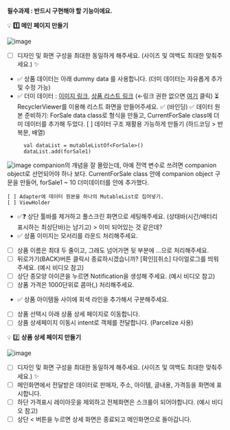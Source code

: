  **필수과제 :  반드시 구현해야 할 기능이에요.**

💡 **1️⃣ 메인 페이지 만들기**

![image](https://github.com/agriades/SpartaCodingClub-AndroidKotlinBasic-AppleMarket/assets/75528131/94d5e53c-aa90-411a-a076-35de7c73aa61)

- [ ]  디자인 및 화면 구성을 최대한 동일하게 해주세요. (사이즈 및 여백도 최대한 맞춰주세요.) ✨
- ✅  상품 데이터는 아래 dummy data 를 사용합니다. (더미 데이터는 자유롭게 추가 및 수정 가능)
- ✅  더미 데이터 : [이미지 링크](https://drive.google.com/file/d/1P5AnZI1N2AB7yNqwkgF-KxlUdDjkmrBu/view?usp=sharing),  [상품 리스트 링크](https://docs.google.com/spreadsheets/d/1m9VDxJ3Q7dLEjefnWBq4fCghtWIUFnpM/edit?usp=sharing&ouid=116688204055896164464&rtpof=true&sd=true)  (←링크 권한 없으면 [여기](https://drive.google.com/drive/folders/1ZYQIxmP8JAXpcxvQB3QekYZLYQiNlZqK?usp=sharing) 클릭)
⏳  RecyclerViewer를 이용해 리스트 화면을 만들어주세요.
    ✅ (바인딩)
    ✅ 데이터 원본 준비하기: ForSale data class로 형식을 만들고, CurrentForSale class에 더미 데이터를 추가해 두었다.
    [ ] 데이터 구조 재활용 가능하게 만들기 (하드코딩 > 반복문, 배열)
  ```
    val dataList = mutableListOf<ForSale>()
    dataList.add(forSale1)
  ```
![image](https://github.com/agriades/SpartaCodingClub-AndroidKotlinBasic-AppleMarket/assets/75528131/0181764e-24ab-4148-b0a0-1943a111b97f)
companion의 개념을 잘 몰랐는데, 아예 전역 변수로 쓰려면 companion object로 선언되어야 하나 보다.
CurrentForSale class 안에 companion object 구문을 만들어, forSale1 ~ 10 더미데이터를 안에 추가했다.

    [ ] Adapter에 데이터 원본을 하나의 MutableList로 집어넣기.
    [ ] ViewHolder


- ✅❓  상단 툴바를 제거하고 풀스크린 화면으로 세팅해주세요.  (상태바(시간/배터리 표시하는 최상단바)는 남기고) > 이미 되어있는 것 같은데?
- ✅  상품 이미지는 모서리를 라운드 처리해주세요.
- [ ]  상품 이름은 최대 두 줄이고, 그래도 넘어가면 뒷 부분에 …으로 처리해주세요.
- [ ]  뒤로가기(BACK)버튼 클릭시 종료하시겠습니까? [확인][취소] 다이얼로그를 띄워주세요. (예시 비디오 참고)
- [ ]  상단 종모양 아이콘을 누르면 Notification을 생성해 주세요. (예시 비디오 참고)
- [ ]  상품 가격은 1000단위로 콤마(,) 처리해주세요.
- ✅  상품 아이템들 사이에 회색 라인을 추가해서 구분해주세요.
- [ ]  상품 선택시 아래 상품 상세 페이지로 이동합니다.
- [ ]  상품 상세페이지 이동시 intent로 객체를 전달합니다. (Parcelize 사용)

💡 2️⃣ **상품 상세 페이지 만들기**

![image](https://github.com/agriades/SpartaCodingClub-AndroidKotlinBasic-AppleMarket/assets/75528131/b5a486ef-8002-44d7-b892-97bcf24a17e9)

- [ ]  디자인 및 화면 구성을 최대한 동일하게 해주세요. (사이즈 및 여백도 최대한 맞춰주세요.) ✨
- [ ]  메인화면에서 전달받은 데이터로 판매자, 주소, 아이템, 글내용, 가격등을 화면에 표시합니다.
- [ ]  하단 가격표시 레이아웃을 제외하고 전체화면은 스크롤이 되어야합니다. (예시 비디오 참고)
- [ ]  상단 < 버튼을 누르면 상세 화면은 종료되고 메인화면으로 돌아갑니다.
